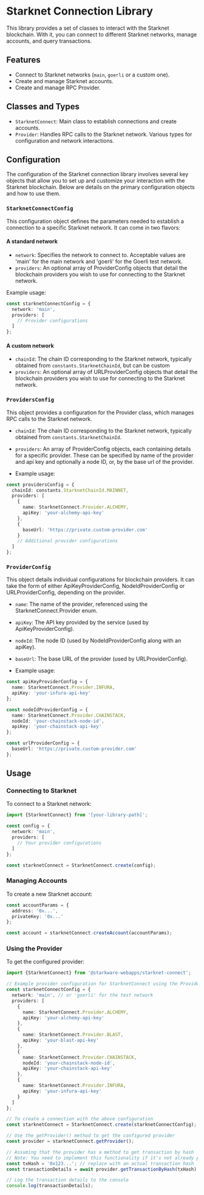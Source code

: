 # Starknet Connection Library

This library provides a set of classes to interact with the Starknet blockchain. With it, you can connect to different
Starknet networks, manage accounts, and query transactions.

## Features

- Connect to Starknet networks (`main`, `goerli` or a custom one).
- Create and manage Starknet accounts.
- Create and manage RPC Provider.

## Classes and Types

- `StarknetConnect`: Main class to establish connections and create accounts.
- `Provider`: Handles RPC calls to the Starknet network.
  Various types for configuration and network interactions.

## Configuration

The configuration of the Starknet connection library involves several key objects that allow you to set up and customize
your interaction with the Starknet blockchain. Below are details on the primary configuration objects and how to use
them.

### `StarknetConnectConfig`

This configuration object defines the parameters needed to establish a connection to a specific Starknet network. It can come in two flavors:

#### A standard network

- `network`: Specifies the network to connect to. Acceptable values are 'main' for the main network and 'goerli' for the
  Goerli test network.
- `providers`: An optional array of ProviderConfig objects that detail the blockchain providers you wish to use for
  connecting to the Starknet network.

Example usage:

```typescript
const starknetConnectConfig = {
  network: 'main',
  providers: [
    // Provider configurations
  ]
};
```

#### A custom network

- `chainId`: The chain ID corresponding to the Starknet network, typically obtained from `constants.StarknetChainId`, but can be custom
- `providers`: An optional array of URLProviderConfig objects that detail the blockchain providers you wish to use for
  connecting to the Starknet network.

### `ProvidersConfig`

This object provides a configuration for the Provider class, which manages RPC calls to the Starknet network.

- `chainId`: The chain ID corresponding to the Starknet network, typically obtained from `constants.StarknetChainId`.
- `providers`: An array of ProviderConfig objects, each containing details for a specific provider. These can be specified by name of the provider and api key and optionally a node ID, or, by the base url of the provider.

- Example usage:

```typescript
const providersConfig = {
  chainId: constants.StarknetChainId.MAINNET,
  providers: [
    {
      name: StarknetConnect.Provider.ALCHEMY,
      apiKey: 'your-alchemy-api-key'
    },
    {
      baseUrl: 'https://private.custom-provider.com'
    }
    // Additional provider configurations
  ]
};
```

### `ProviderConfig`

This object details individual configurations for blockchain providers. It can take the form of either
ApiKeyProviderConfig, NodeIdProviderConfig or URLProviderConfig, depending on the provider.

- `name`: The name of the provider, referenced using the StarknetConnect.Provider enum.
- `apiKey`: The API key provided by the service (used by ApiKeyProviderConfig).
- `nodeId`: The node ID (used by NodeIdProviderConfig along with an apiKey).
- `baseUrl`: The base URL of the provider (used by URLProviderConfig).

- Example usage:

```typescript
const apiKeyProviderConfig = {
  name: StarknetConnect.Provider.INFURA,
  apiKey: 'your-infura-api-key'
};

const nodeIdProviderConfig = {
  name: StarknetConnect.Provider.CHAINSTACK,
  nodeId: 'your-chainstack-node-id',
  apiKey: 'your-chainstack-api-key'
};

const urlProviderConfig = {
  baseUrl: 'https://private.custom-provider.com'
};
```

## Usage

### Connecting to Starknet

To connect to a Starknet network:

```typescript
import {StarknetConnect} from '[your-library-path]';

const config = {
  network: 'main',
  providers: [
    // Your provider configurations
  ]
};

const starknetConnect = StarknetConnect.create(config);
```

### Managing Accounts

To create a new Starknet account:

```typescript
const accountParams = {
  address: '0x...',
  privateKey: '0x...'
};

const account = starknetConnect.createAccount(accountParams);
```

### Using the Provider

To get the configured provider:

```typescript
import {StarknetConnect} from '@starkware-webapps/starknet-connect';

// Example provider configuration for StarknetConnect using the Provider enum
const starknetConnectConfig = {
  network: 'main', // or 'goerli' for the test network
  providers: [
    {
      name: StarknetConnect.Provider.ALCHEMY,
      apiKey: 'your-alchemy-api-key'
    },
    {
      name: StarknetConnect.Provider.BLAST,
      apiKey: 'your-blast-api-key'
    },
    {
      name: StarknetConnect.Provider.CHAINSTACK,
      nodeId: 'your-chainstack-node-id',
      apiKey: 'your-chainstack-api-key'
    },
    {
      name: StarknetConnect.Provider.INFURA,
      apiKey: 'your-infura-api-key'
    }
  ]
};

// To create a connection with the above configuration
const starknetConnect = StarknetConnect.create(starknetConnectConfig);

// Use the getProvider() method to get the configured provider
const provider = starknetConnect.getProvider();

// Assuming that the provider has a method to get transaction by hash
// Note: You need to implement this functionality if it's not already present
const txHash = '0x123...'; // replace with an actual transaction hash
const transactionDetails = await provider.getTransactionByHash(txHash);

// Log the transaction details to the console
console.log(transactionDetails);
```
